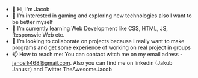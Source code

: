 - 👋 Hi, I’m Jacob
- 👀 I’m interested in gaming and exploring new technologies also I want to be better myself
- 🌱 I’m currently learning Web Development like CSS, HTML, JS, Responsvie Web etc.
- 💞️ I’m looking to collaborate on projects because I really want to make programs and get some experience of working on real project in groups
- 📫 How to reach me: You can contact witch me on my email adress - janosik468@gmail.com. Also you can find me on linkedin (Jakub Janusz) and Twitter TheAwesomeJacob

<!---
TheAwesomeJacob/TheAwesomeJacob is a ✨ special ✨ repository because its `README.md` 
--->
